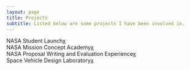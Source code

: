 ```yaml
---
layout: page
title: Projects
subtitle: Listed below are some projects I have been involved in.
---
```


NASA Student Launch[x](NSL.md)  
NASA Mission Concept Academy[x](MCA.md)  
NASA Proposal Writing and Evaluation Experience[x](NPWEE.md)  
Space Vehicle Design Laboratory[x](4811L.md)  
